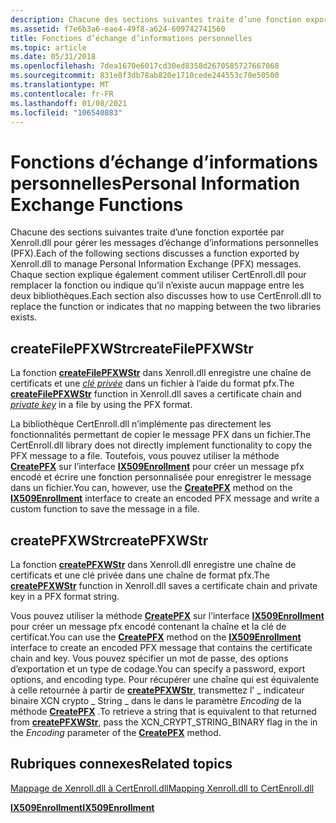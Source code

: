 ```yaml
---
description: Chacune des sections suivantes traite d’une fonction exportée par Xenroll.dll pour gérer les messages d’échange d’informations personnelles (PFX).
ms.assetid: f7e6b3a6-eae4-49f8-a624-609742741560
title: Fonctions d’échange d’informations personnelles
ms.topic: article
ms.date: 05/31/2018
ms.openlocfilehash: 7dea1670e6017cd30ed8358d2670585727667068
ms.sourcegitcommit: 831e8f3db78ab820e1710cede244553c70e50500
ms.translationtype: MT
ms.contentlocale: fr-FR
ms.lasthandoff: 01/08/2021
ms.locfileid: "106540883"
---
```

# <a name="personal-information-exchange-functions"></a><span data-ttu-id="c4068-103">Fonctions d’échange d’informations personnelles</span><span class="sxs-lookup"><span data-stu-id="c4068-103">Personal Information Exchange Functions</span></span>

<span data-ttu-id="c4068-104">Chacune des sections suivantes traite d’une fonction exportée par Xenroll.dll pour gérer les messages d’échange d’informations personnelles (PFX).</span><span class="sxs-lookup"><span data-stu-id="c4068-104">Each of the following sections discusses a function exported by Xenroll.dll to manage Personal Information Exchange (PFX) messages.</span></span> <span data-ttu-id="c4068-105">Chaque section explique également comment utiliser CertEnroll.dll pour remplacer la fonction ou indique qu’il n’existe aucun mappage entre les deux bibliothèques.</span><span class="sxs-lookup"><span data-stu-id="c4068-105">Each section also discusses how to use CertEnroll.dll to replace the function or indicates that no mapping between the two libraries exists.</span></span>

## <a name="createfilepfxwstr"></a><span data-ttu-id="c4068-106">createFilePFXWStr</span><span class="sxs-lookup"><span data-stu-id="c4068-106">createFilePFXWStr</span></span>

<span data-ttu-id="c4068-107">La fonction [**createFilePFXWStr**](/windows/desktop/api/xenroll/nf-xenroll-ienroll4-createfilepfxwstr) dans Xenroll.dll enregistre une chaîne de certificats et une [*clé privée*](/windows/desktop/SecGloss/p-gly) dans un fichier à l’aide du format pfx.</span><span class="sxs-lookup"><span data-stu-id="c4068-107">The [**createFilePFXWStr**](/windows/desktop/api/xenroll/nf-xenroll-ienroll4-createfilepfxwstr) function in Xenroll.dll saves a certificate chain and [*private key*](/windows/desktop/SecGloss/p-gly) in a file by using the PFX format.</span></span>

<span data-ttu-id="c4068-108">La bibliothèque CertEnroll.dll n’implémente pas directement les fonctionnalités permettant de copier le message PFX dans un fichier.</span><span class="sxs-lookup"><span data-stu-id="c4068-108">The CertEnroll.dll library does not directly implement functionality to copy the PFX message to a file.</span></span> <span data-ttu-id="c4068-109">Toutefois, vous pouvez utiliser la méthode [**CreatePFX**](/windows/desktop/api/CertEnroll/nf-certenroll-ix509enrollment-createpfx) sur l’interface [**IX509Enrollment**](/windows/desktop/api/CertEnroll/nn-certenroll-ix509enrollment) pour créer un message pfx encodé et écrire une fonction personnalisée pour enregistrer le message dans un fichier.</span><span class="sxs-lookup"><span data-stu-id="c4068-109">You can, however, use the [**CreatePFX**](/windows/desktop/api/CertEnroll/nf-certenroll-ix509enrollment-createpfx) method on the [**IX509Enrollment**](/windows/desktop/api/CertEnroll/nn-certenroll-ix509enrollment) interface to create an encoded PFX message and write a custom function to save the message in a file.</span></span>

## <a name="createpfxwstr"></a><span data-ttu-id="c4068-110">createPFXWStr</span><span class="sxs-lookup"><span data-stu-id="c4068-110">createPFXWStr</span></span>

<span data-ttu-id="c4068-111">La fonction [**createPFXWStr**](/windows/desktop/api/xenroll/nf-xenroll-ienroll4-createpfxwstr) dans Xenroll.dll enregistre une chaîne de certificats et une clé privée dans une chaîne de format pfx.</span><span class="sxs-lookup"><span data-stu-id="c4068-111">The [**createPFXWStr**](/windows/desktop/api/xenroll/nf-xenroll-ienroll4-createpfxwstr) function in Xenroll.dll saves a certificate chain and private key in a PFX format string.</span></span>

<span data-ttu-id="c4068-112">Vous pouvez utiliser la méthode [**CreatePFX**](/windows/desktop/api/CertEnroll/nf-certenroll-ix509enrollment-createpfx) sur l’interface [**IX509Enrollment**](/windows/desktop/api/CertEnroll/nn-certenroll-ix509enrollment) pour créer un message pfx encodé contenant la chaîne et la clé de certificat.</span><span class="sxs-lookup"><span data-stu-id="c4068-112">You can use the [**CreatePFX**](/windows/desktop/api/CertEnroll/nf-certenroll-ix509enrollment-createpfx) method on the [**IX509Enrollment**](/windows/desktop/api/CertEnroll/nn-certenroll-ix509enrollment) interface to create an encoded PFX message that contains the certificate chain and key.</span></span> <span data-ttu-id="c4068-113">Vous pouvez spécifier un mot de passe, des options d’exportation et un type de codage.</span><span class="sxs-lookup"><span data-stu-id="c4068-113">You can specify a password, export options, and encoding type.</span></span> <span data-ttu-id="c4068-114">Pour récupérer une chaîne qui est équivalente à celle retournée à partir de [**createPFXWStr**](/windows/desktop/api/xenroll/nf-xenroll-ienroll4-createpfxwstr), transmettez l' \_ indicateur binaire XCN crypto \_ String \_ dans le dans le paramètre *Encoding* de la méthode [**CreatePFX**](/windows/desktop/api/CertEnroll/nf-certenroll-ix509enrollment-createpfx) .</span><span class="sxs-lookup"><span data-stu-id="c4068-114">To retrieve a string that is equivalent to that returned from [**createPFXWStr**](/windows/desktop/api/xenroll/nf-xenroll-ienroll4-createpfxwstr), pass the XCN\_CRYPT\_STRING\_BINARY flag in the in the *Encoding* parameter of the [**CreatePFX**](/windows/desktop/api/CertEnroll/nf-certenroll-ix509enrollment-createpfx) method.</span></span>

## <a name="related-topics"></a><span data-ttu-id="c4068-115">Rubriques connexes</span><span class="sxs-lookup"><span data-stu-id="c4068-115">Related topics</span></span>

<dl> <dt>

[<span data-ttu-id="c4068-116">Mappage de Xenroll.dll à CertEnroll.dll</span><span class="sxs-lookup"><span data-stu-id="c4068-116">Mapping Xenroll.dll to CertEnroll.dll</span></span>](mapping-xenroll-dll-to-certenroll-dll.md)
</dt> <dt>

[<span data-ttu-id="c4068-117">**IX509Enrollment**</span><span class="sxs-lookup"><span data-stu-id="c4068-117">**IX509Enrollment**</span></span>](/windows/desktop/api/CertEnroll/nn-certenroll-ix509enrollment)
</dt> </dl>

 

 
